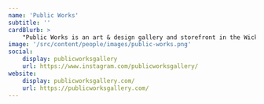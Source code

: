 ```yaml
---
name: 'Public Works'
subtitle: ''
cardBlurb: >
    "Public Works is an art & design gallery and storefront in the Wicker Park neighborhood of Chicago."
image: '/src/content/people/images/public-works.png'
social:
    display: publicworksgallery
    url: https://www.instagram.com/publicworksgallery/
website:
    display: publicworksgallery.com/
    url: https://publicworksgallery.com/
---
```

